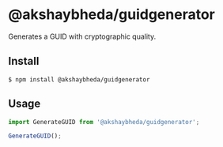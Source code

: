 # @akshaybheda/guidgenerator

Generates a GUID with cryptographic quality.

## Install

```
$ npm install @akshaybheda/guidgenerator
```

## Usage

```js
import GenerateGUID from '@akshaybheda/guidgenerator';

GenerateGUID();

```